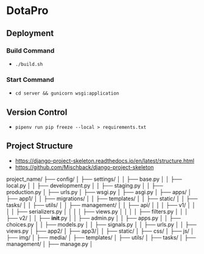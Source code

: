 # DotaPro

## Deployment
### Build Command
- `./build.sh`
### Start Command
- `cd server && gunicorn wsgi:application`

## Version Control
- `pipenv run pip freeze --local > requirements.txt`

## Project Structure
- https://django-project-skeleton.readthedocs.io/en/latest/structure.html
- https://github.com/Mischback/django-project-skeleton

project_name/
├── config/
│   ├── settings/
│   │   ├── base.py
│   │   ├── local.py
│   │   ├── development.py
│   │   ├── staging.py
│   │   ├── production.py
│   ├── urls.py
│   ├── wsgi.py
│   ├── asgi.py
│
├── apps/
│   ├── app1/
│   │   ├── migrations/
│   │   ├── templates/
│   │   ├── static/
│   │   ├── tasks/
│   │   ├── utils/
│   │   ├── management/
│   │   ├── api/
│   │   │   ├── v1/
│   │   │   │   ├── serializers.py
│   │   │   │   ├── views.py
│   │   │   │   ├── filters.py
│   │   │   ├── v2/
│   │   ├── __init__.py
│   │   ├── admin.py
│   │   ├── apps.py
│   │   ├── choices.py
│   │   ├── models.py
│   │   ├── signals.py
│   │   ├── urls.py
│   │   ├── views.py
│   ├── app2/
│   ├── app3/│
│
├── static/
│   ├── css/
│   ├── js/
│   ├── img/
│
├── media/
│
├── templates/
│
├── utils/
│
├── tasks/
│
├── management/
│
├── manage.py
│
